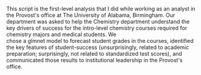 This script is the first-level analysis that I did while working 
as an analyst in the Provost's office at The University of Alabama, Birmingham.
Our department was asked to help the Chemistry department
understand the key drivers of success for the intro-level chemistry
courses required for chemistry majors and medical students. We	
chose a glmnet model to forecast student grades in the courses, 
identified the key features of student-success (unsurprisingly,
related to academic preparation; surprisingly, not related to 
standardized test scores), and communicated those 
results to institutional leadership in the Provost's office. 
